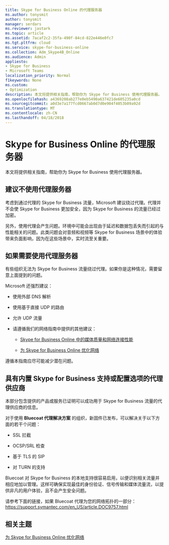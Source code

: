 ```yaml
---
title: Skype for Business Online 的代理服务器
ms.author: tonysmit
author: tonysmit
manager: serdars
ms.reviewer: jastark
ms.topic: article
ms.assetid: 7acaf2c2-35fa-490f-84cd-822e446e0fc7
ms.tgt.pltfrm: cloud
ms.service: skype-for-business-online
ms.collection: Adm_Skype4B_Online
ms.audience: Admin
appliesto:
- Skype for Business
- Microsoft Teams
localization_priority: Normal
f1keywords: None
ms.custom:
- Optimization
description: 本文将提供相关指南，帮助你为 Skype for Business 使用代理服务器。
ms.openlocfilehash: a4369208ab277e0eb5490a637421de605235a0cd
ms.sourcegitcommit: a0d3e7a177fcd0667ab0d7d0e904f4053b09a92d
ms.translationtype: MT
ms.contentlocale: zh-CN
ms.lasthandoff: 04/18/2018
---
```

# <a name="proxy-servers-for-skype-for-business-online"></a>Skype for Business Online 的代理服务器

本文将提供相关指南，帮助你为 Skype for Business 使用代理服务器。
  
## <a name="not-using-a-proxy-server-is-recommended"></a>建议不使用代理服务器

考虑到通过代理的 Skype for Business 流量，Microsoft 建议绕过代理。代理并不会使 Skype for Business 更加安全，因为 Skype for Business 的流量已经过加密。
  
另外，使用代理会产生问题。环境中可能会出现由于延迟和数据包丢失而引起的与性能相关的问题。此类问题会对音频和视频等 Skype for Business 场景中的体验带来负面影响，因为在这些场景中，实时流至关重要。
  
## <a name="if-you-need-to-use-a-proxy-server"></a>如果需要使用代理服务器

有些组织无法为 Skype for Business 流量绕过代理。如果你是这种情况，需要留意上面提到的问题。
  
Microsoft 还强烈建议：
  
- 使用外部 DNS 解析
    
- 使用基于直接 UDP 的路由
    
- 允许 UDP 流量
    
- 请遵循我们的网络指南中提供的其他建议：
    
  - [Skype for Business Online 中的媒体质量和网络连接性能](https://support.office.com/en-us/article/Media-Quality-and-Network-Connectivity-Performance-in-Skype-for-Business-Online-5fe3e01b-34cf-44e0-b897-b0b2a83f0917)
    
  - [为 Skype for Business Online 优化网络](https://support.office.com/en-us/article/Optimizing-your-network-for-Skype-for-Business-Online-b363bdca-b00d-4150-96c3-ec7eab5a8a43)
    
遵循本指南应尽可能减少潜在问题。
  
## <a name="proxy-vendors-with-built-in-skype-for-business-support-or-configuration-options"></a>具有内置 Skype for Business 支持或配置选项的代理供应商

本部分包含提供的产品或服务已证明可以成功用于 Skype for Business 流量的代理供应商的信息。
  
对于使用 **Bluecoat 代理解决方案** 的组织，新固件已发布，可以解决关于以下方面的若干个问题：
    
  - SSL 拦截
    
  - OCSP/SRL 检查
    
  - 基于 TLS 的 SIP
    
  - 对 TURN 的支持
    
Bluecoat 对 Skype for Business 的本地支持很容易启用，以便识别相关流量并相应地加以管理。这样可确保实现最佳的身份验证、信号传输和媒体流量流，以提供非凡的用户体验，且不会产生安全问题。
    
请参考下面的链接，如果 Bluecoat 代理为您的网络拓扑的一部分：https://support.symantec.com/en_US/article.DOC9757.html

## <a name="related-topics"></a>相关主题

[为 Skype for Business Online 优化网络](https://support.office.com/en-us/article/Optimizing-your-network-for-Skype-for-Business-Online-b363bdca-b00d-4150-96c3-ec7eab5a8a43)

  
 